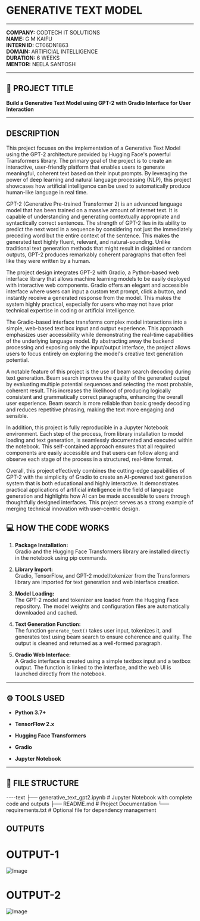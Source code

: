 # GENERATIVE TEXT MODEL 

---

**COMPANY:** CODTECH IT SOLUTIONS  
**NAME:** G M KAIFU  
**INTERN ID:** CT06DN1863  
**DOMAIN:** ARTIFICIAL INTELLIGENCE  
**DURATION:** 6 WEEKS  
**MENTOR:** NEELA SANTOSH

---

## 📌 PROJECT TITLE  
**Build a Generative Text Model using GPT-2 with Gradio Interface for User Interaction**

---

## DESCRIPTION

This project focuses on the implementation of a Generative Text Model using the GPT-2 architecture provided by Hugging Face's powerful Transformers library. The primary goal of the project is to create an interactive, user-friendly platform that enables users to generate meaningful, coherent text based on their input prompts. By leveraging the power of deep learning and natural language processing (NLP), this project showcases how artificial intelligence can be used to automatically produce human-like language in real time.

GPT-2 (Generative Pre-trained Transformer 2) is an advanced language model that has been trained on a massive amount of internet text. It is capable of understanding and generating contextually appropriate and syntactically correct sentences. The strength of GPT-2 lies in its ability to predict the next word in a sequence by considering not just the immediately preceding word but the entire context of the sentence. This makes the generated text highly fluent, relevant, and natural-sounding. Unlike traditional text generation methods that might result in disjointed or random outputs, GPT-2 produces remarkably coherent paragraphs that often feel like they were written by a human.

The project design integrates GPT-2 with Gradio, a Python-based web interface library that allows machine learning models to be easily deployed with interactive web components. Gradio offers an elegant and accessible interface where users can input a custom text prompt, click a button, and instantly receive a generated response from the model. This makes the system highly practical, especially for users who may not have prior technical expertise in coding or artificial intelligence.

The Gradio-based interface transforms complex model interactions into a simple, web-based text box input and output experience. This approach emphasizes user accessibility while demonstrating the real-time capabilities of the underlying language model. By abstracting away the backend processing and exposing only the input/output interface, the project allows users to focus entirely on exploring the model's creative text generation potential.

A notable feature of this project is the use of beam search decoding during text generation. Beam search improves the quality of the generated output by evaluating multiple potential sequences and selecting the most probable, coherent result. This increases the likelihood of producing logically consistent and grammatically correct paragraphs, enhancing the overall user experience. Beam search is more reliable than basic greedy decoding and reduces repetitive phrasing, making the text more engaging and sensible.

In addition, this project is fully reproducible in a Jupyter Notebook environment. Each step of the process, from library installation to model loading and text generation, is seamlessly documented and executed within the notebook. This self-contained approach ensures that all required components are easily accessible and that users can follow along and observe each stage of the process in a structured, real-time format.

Overall, this project effectively combines the cutting-edge capabilities of GPT-2 with the simplicity of Gradio to create an AI-powered text generation system that is both educational and highly interactive. It demonstrates practical applications of artificial intelligence in the field of language generation and highlights how AI can be made accessible to users through thoughtfully designed interfaces. This project serves as a strong example of merging technical innovation with user-centric design.










## 💻 HOW THE CODE WORKS

1. **Package Installation:**  
   Gradio and the Hugging Face Transformers library are installed directly in the notebook using pip commands.

2. **Library Import:**  
   Gradio, TensorFlow, and GPT-2 model/tokenizer from the Transformers library are imported for text generation and web interface creation.

3. **Model Loading:**  
   The GPT-2 model and tokenizer are loaded from the Hugging Face repository. The model weights and configuration files are automatically downloaded and cached.

4. **Text Generation Function:**  
   The function `generate_text()` takes user input, tokenizes it, and generates text using beam search to ensure coherence and quality. The output is cleaned and returned as a well-formed paragraph.

5. **Gradio Web Interface:**  
   A Gradio interface is created using a simple textbox input and a textbox output. The function is linked to the interface, and the web UI is launched directly from the notebook.

---

## ⚙️ TOOLS USED

- **Python 3.7+**
  
- **TensorFlow 2.x**
  
- **Hugging Face Transformers**
  
- **Gradio**
  
- **Jupyter Notebook**

---

## 📂 FILE STRUCTURE

----text
├── generative_text_gpt2.ipynb   # Jupyter Notebook with complete code and outputs
├── README.md                    # Project Documentation
└── requirements.txt             # Optional file for dependency management

## OUTPUTS

# OUTPUT-1

![Image](https://github.com/user-attachments/assets/d9b25076-9fc1-4771-b6a4-4d89d2065055)


# OUTPUT-2

![Image](https://github.com/user-attachments/assets/d984067e-727b-4cda-9f2e-9e00bb8e5f77)



